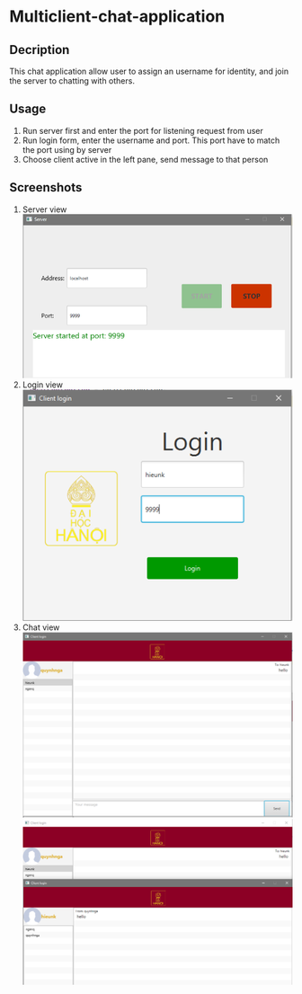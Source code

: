 # Multiclient-chat-application
## Decription
This chat application allow user to assign an username for identity, and join the server to chatting with others.
## Usage
1. Run server first and enter the port for listening request from user
2. Run login form, enter the username and port. This port have to match the port using by server
3. Choose client active in the left pane, send message to that person
## Screenshots
1. Server view
![server-view](screenshots/server-view.PNG)
2. Login view
![login-view](screenshots/login-view.png)
3. Chat view
![chat-view](screenshots/chat.png)
![chat-view](screenshots/chatting-view.png)
